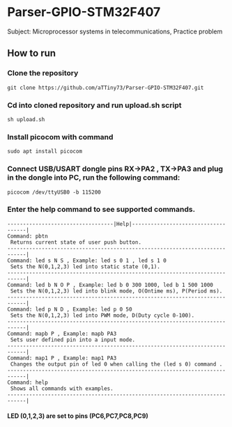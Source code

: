# Parser-GPIO-STM32F407
Subject: Microprocessor systems in telecommunications, Practice problem

## How to run
### Clone the repository
```
git clone https://github.com/aTTiny73/Parser-GPIO-STM32F407.git
```
### Cd into cloned repository and run upload.sh script
```
sh upload.sh
```
### Install picocom with command
```
sudo apt install picocom
```
### Connect USB/USART dongle pins RX->PA2 , TX->PA3 and plug in the dongle into PC, run the following command:
```
picocom /dev/ttyUSB0 -b 115200
```
### Enter the help command to see supported commands.
```
----------------------------------|Help|------------------------------------|
Command: pbtn 
 Returns current state of user push button. 
----------------------------------------------------------------------------|
Command: led s N S , Example: led s 0 1 , led s 1 0 
 Sets the N(0,1,2,3) led into static state (0,1).
----------------------------------------------------------------------------|
Command: led b N O P , Example: led b 0 300 1000, led b 1 500 1000 
 Sets the N(0,1,2,3) led into blink mode, O(Ontime ms), P(Period ms). 
----------------------------------------------------------------------------|
Command: led p N D , Example: led p 0 50 
 Sets the N(0,1,2,3) led into PWM mode, D(Duty cycle 0-100).
----------------------------------------------------------------------------|
Command: mapb P , Example: mapb PA3 
 Sets user defined pin into a input mode.
----------------------------------------------------------------------------|
Command: map1 P , Example: map1 PA3 
 Changes the output pin of led 0 when calling the (led s 0) command .
----------------------------------------------------------------------------|
Command: help 
 Shows all commands with examples.
----------------------------------------------------------------------------|
```

#### LED (0,1,2,3) are set to pins (PC6,PC7,PC8,PC9)
